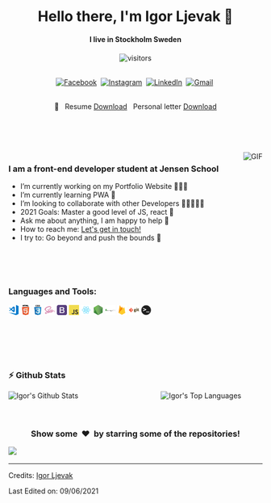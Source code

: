
<p>
  <h1 align="center"><b>Hello there, I'm Igor Ljevak 👋</b></h1>
</p>

<p>
  <h4 align="center"><b>I live in Stockholm Sweden</b></h4>
</p>

<p align="center">
    <img align="center" alt="visitors" src="https://gpvc.arturio.dev/ittzyTT" />
</p>

<p align="center">
<br>
<a href="https://www.facebook.com/ljevak/"><img src="https://img.shields.io/badge/facebook-%231877F2.svg?&style=for-the-badge&logo=facebook&logoColor=white" alt="Facebook" /></a>&nbsp;
<a href="https://www.instagram.com/ilj_photo/"><img src="https://img.shields.io/badge/instagram-%23E4405F.svg?&style=for-the-badge&logo=instagram&logoColor=white" alt="Instagram" /></a>&nbsp;
<a href="https://www.linkedin.com/in/igorljevak/"><img src="https://img.shields.io/badge/linkedin-%230077B5.svg?&style=for-the-badge&logo=linkedin&logoColor=white" alt="LinkedIn" /></a>&nbsp;
<a href="mailto:igorljevak@gmail.com?subject=Hey%20Igor"><img src="https://img.shields.io/badge/gmail-%23D14836.svg?&style=for-the-badge&logo=gmail&logoColor=white" alt="Gmail"/></a>&nbsp;
</p>
<p align="center">
  <br>
    📑 &nbsp; Resume <a href="https://github.com/IttzyTT/IttzyTT/raw/main/Igor_Ljevak_CV.pdf" alt?"cv">Download</a>
    &nbsp; Personal letter <a href="https://github.com/IttzyTT/IttzyTT/raw/main/Igor_Ljevak_PB.pdf" alt="Personal letter">Download</a>
  </p>

<br>
<br>
<br>
<br>

<img align="right" height="260px" alt="GIF" src="https://i.pinimg.com/originals/e4/26/70/e426702edf874b181aced1e2fa5c6cde.gif" />

### I am a front-end developer student at Jensen School
- I’m currently working on my Portfolio Website 👨🏽‍💻
- I’m currently learning PWA 📱
- I’m looking to collaborate with other Developers 👩🏽‍🤝‍👨🏾 
- 2021 Goals: Master a good level of JS, react 🥅 
- Ask me about anything, I am happy to help 💬 
- How to reach me: [Let's get in touch!][linkedin] 
- I try to: Go beyond and push the bounds 🧗  


<br>
<br>
<br>

### Languages and Tools: 
<code><img height="20" src="https://raw.githubusercontent.com/github/explore/80688e429a7d4ef2fca1e82350fe8e3517d3494d/topics/visual-studio-code/visual-studio-code.png"></code>
<code><img height="20" src="https://raw.githubusercontent.com/github/explore/80688e429a7d4ef2fca1e82350fe8e3517d3494d/topics/html/html.png"></code>
<code><img height="20" src="https://raw.githubusercontent.com/github/explore/80688e429a7d4ef2fca1e82350fe8e3517d3494d/topics/css/css.png"></code>
<code><img height="20" src="https://raw.githubusercontent.com/github/explore/80688e429a7d4ef2fca1e82350fe8e3517d3494d/topics/sass/sass.png"></code>
<code><img height="20" src="https://raw.githubusercontent.com/github/explore/80688e429a7d4ef2fca1e82350fe8e3517d3494d/topics/bootstrap/bootstrap.png"></code>
<code><img height="20" src="https://raw.githubusercontent.com/github/explore/80688e429a7d4ef2fca1e82350fe8e3517d3494d/topics/javascript/javascript.png"></code>
<code><img height="20" src="https://raw.githubusercontent.com/github/explore/80688e429a7d4ef2fca1e82350fe8e3517d3494d/topics/react/react.png"></code>
<code><img height="20" src="https://raw.githubusercontent.com/github/explore/80688e429a7d4ef2fca1e82350fe8e3517d3494d/topics/nodejs/nodejs.png"></code>
<code><img height="20" src="https://raw.githubusercontent.com/github/explore/80688e429a7d4ef2fca1e82350fe8e3517d3494d/topics/mongodb/mongodb.png"></code>
<code><img height="20" src="https://raw.githubusercontent.com/github/explore/80688e429a7d4ef2fca1e82350fe8e3517d3494d/topics/firebase/firebase.png"></code>
<code><img height="20" src="https://raw.githubusercontent.com/github/explore/80688e429a7d4ef2fca1e82350fe8e3517d3494d/topics/git/git.png"></code>
<code><img height="20" src="https://raw.githubusercontent.com/github/explore/80688e429a7d4ef2fca1e82350fe8e3517d3494d/topics/terminal/terminal.png"></code>



<br>
<br>
<br>
<br>



### :zap: Github Stats

  <img align="left" src="https://github-readme-stats.vercel.app/api?username=ittzytt&show_icons=true&title_color=fff&icon_color=79ff97&text_color=efefef&bg_color=24292e" alt="Igor's Github Stats" width="60%">
  
<img src="https://github-readme-stats.vercel.app/api/top-langs/?username=ittzytt&show_icons=true&hide_border=true&theme=radical" width="37%" alt="Igor's Top Languages">



<br>
<br>
<br>

<div align="center">
<h3 align="center">Show some &nbsp;❤️&nbsp; by starring some of the repositories!</h3>
</div><img src="https://github.com/punitkmryh/punitkmryh/blob/master/wave.svg" />


[instagram]: https://www.instagram.com/ilj_photo/
[linkedin]: https://www.linkedin.com/in/igorljevak/
-----
Credits: [Igor Ljevak](https://github.com/ittzytt)

Last Edited on: 09/06/2021

